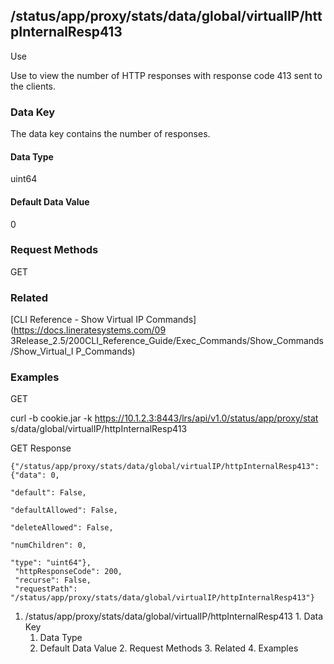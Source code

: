 ## /status/app/proxy/stats/data/global/virtualIP/httpInternalResp413

Use

Use to view the number of HTTP responses with response code 413 sent to the
clients.

### Data Key

The data key contains the number of responses.

#### Data Type

uint64

#### Default Data Value

0

### Request Methods

GET

### Related

[CLI Reference - Show Virtual IP Commands](https://docs.lineratesystems.com/09
3Release_2.5/200CLI_Reference_Guide/Exec_Commands/Show_Commands/Show_Virtual_I
P_Commands)

### Examples

GET

curl -b cookie.jar -k https://10.1.2.3:8443/lrs/api/v1.0/status/app/proxy/stat
s/data/global/virtualIP/httpInternalResp413

GET Response

    
    {"/status/app/proxy/stats/data/global/virtualIP/httpInternalResp413": {"data": 0,
                                                                            "default": False,
                                                                            "defaultAllowed": False,
                                                                            "deleteAllowed": False,
                                                                            "numChildren": 0,
                                                                            "type": "uint64"},
     "httpResponseCode": 200,
     "recurse": False,
     "requestPath": "/status/app/proxy/stats/data/global/virtualIP/httpInternalResp413"}
    

  1. /status/app/proxy/stats/data/global/virtualIP/httpInternalResp413
    1. Data Key
      1. Data Type
      2. Default Data Value
    2. Request Methods
    3. Related
    4. Examples


